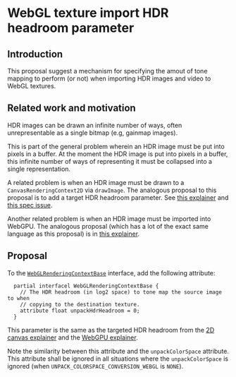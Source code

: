 # WebGL texture import HDR headroom parameter

## Introduction

This proposal suggest a mechanism for specifying the amout of tone mapping to perform (or not) when importing HDR images and video to WebGL textures.

## Related work and motivation

HDR images can be drawn an infinite number of ways, often unrepresentable as a single bitmap (e.g, gainmap images).

This is part of the general problem wherein an HDR image must be put into pixels in a buffer.
At the moment the HDR image is put into pixels in a buffer, this infinite number of ways of representing it must be collapsed into a single representation.

A related problem is when an HDR image must be drawn to a `CanvasRenderingContext2D` via `drawImage`.
The analogous proposal to this proposal is to add a target HDR headroom parameter.
See [this explainer](https://github.com/ccameron-chromium/ColorWeb-CG/blob/canvas2d_hdr_headroom/canvas2d_hdr_headroom.md) and [this spec issue](https://github.com/whatwg/html/issues/11165).

Another related problem is when an HDR image must be imported into WebGPU.
The analogous proposal (which has a lot of the exact same language as this proposal) is in [this explainer](https://github.com/ccameron-chromium/ColorWeb-CG/blob/canvas2d_hdr_headroom/webgpu_hdr_headroom.md).

## Proposal

To the [`WebGLRenderingContextBase`](https://registry.khronos.org/webgl/specs/latest/1.0/#5.14) interface, add the following attribute:

```idl
  partial interfacel WebGLRenderingContextBase {
    // The HDR headroom (in log2 space) to tone map the source image to when
    // copying to the destination texture.
    attribute float unpackHdrHeadroom = 0;
  }
```

This parameter is the same as the targeted HDR headroom from the [2D canvas explainer](https://github.com/ccameron-chromium/ColorWeb-CG/blob/canvas2d_hdr_headroom/canvas2d_hdr_headroom.md) and the [WebGPU explainer](https://github.com/ccameron-chromium/ColorWeb-CG/blob/canvas2d_hdr_headroom/webgpu_hdr_headroom.md).

Note the similarity between this attribute and the `unpackColorSpace` attribute.
This attribute shall be ignored in all situations where the `unpackColorSpace` is ignored (when `UNPACK_COLORSPACE_CONVERSION_WEBGL` is `NONE`).

